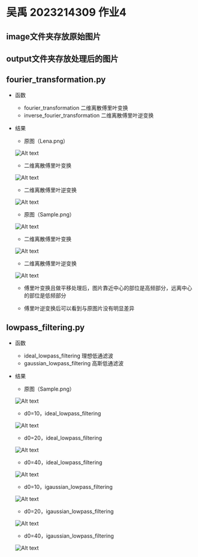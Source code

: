 # 吴禹 2023214309 作业4

## image文件夹存放原始图片

## output文件夹存放处理后的图片

## fourier_transformation.py

* 函数
  * fourier_transformation 二维离散傅里叶变换
  * inverse_fourier_transformation 二维离散傅里叶逆变换
* 结果
  * 原图（Lena.png）

  ![Alt text](image/Lena.png)

  * 二维离散傅里叶变换

  ![Alt text](output/output_img_Lena.png)

  * 二维离散傅里叶逆变换

  ![Alt text](output/output_img_Lena_inverse.png)

  * 原图（Sample.png）  

  ![Alt text](image/Sample.png)

  * 二维离散傅里叶变换

  ![Alt text](output/output_img_Sample.png)

  * 二维离散傅里叶逆变换

  ![Alt text](output/output_img_Sample_inverse.png)

  * 傅里叶变换且做平移处理后，图片靠近中心的部位是高频部分，远离中心的部位是低频部分

  * 傅里叶逆变换后可以看到与原图片没有明显差异

## lowpass_filtering.py

* 函数
  * ideal_lowpass_filtering 理想低通滤波
  * gaussian_lowpass_filtering 高斯低通滤波
* 结果
  * 原图（Sample.png）

  ![Alt text](image/Sample.png)

  * d0=10，ideal_lowpass_filtering

  ![Alt text](output/img_Sample_ideal_10.png)

  * d0=20，ideal_lowpass_filtering

  ![Alt text](output/img_Sample_ideal_20.png)

  * d0=40，ideal_lowpass_filtering

  ![Alt text](output/img_Sample_ideal_40.png)

  * d0=10，igaussian_lowpass_filtering

  ![Alt text](output/img_Sample_gaussian_10.png)

  * d0=20，igaussian_lowpass_filtering

  ![Alt text](output/img_Sample_gaussian_20.png)

  * d0=40，igaussian_lowpass_filtering

  ![Alt text](output/img_Sample_gaussian_40.png)
